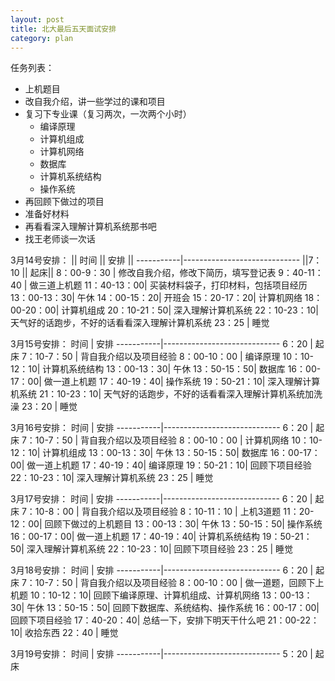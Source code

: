 ```yaml
---
layout: post
title: 北大最后五天面试安排
category: plan
---
```


任务列表：

- 上机题目
- 改自我介绍，讲一些学过的课和项目
- 复习下专业课（复习两次，一次两个小时）
	- 编译原理
	- 计算机组成
	- 计算机网络
	- 数据库
	- 计算机系统结构
	- 操作系统
- 再回顾下做过的项目
- 准备好材料
- 再看看深入理解计算机系统那书吧
- 找王老师谈一次话

3月14号安排：
||   时间     ||       安排              ||
-----------|-----------------------------
||7：10        || 起床||
8：00-9：30  | 修改自我介绍，修改下简历，填写登记表
9：40-11：40 | 做三道上机题
11：40-13：00| 买装材料袋子，打印材料，包括项目经历
13：00-13：30| 午休
14：00-15：20| 开班会
15：20-17：20| 计算机网络
18：00-20：00| 计算机组成
20：10-21：50| 深入理解计算机系统
22：10-23：10| 天气好的话跑步，不好的话看看深入理解计算机系统
23：25       | 睡觉

3月15号安排：
   时间     |       安排
-----------|-----------------------------
6：20        | 起床
7：10-7：50  | 背自我介绍以及项目经验
8：00-10：00 | 编译原理
10：10-12：10| 计算机系统结构
13：00-13：30| 午休
13：50-15：50| 数据库
16：00-17：00| 做一道上机题
17：40-19：40| 操作系统
19：50-21：10| 深入理解计算机系统
21：10-23：10| 天气好的话跑步，不好的话看看深入理解计算机系统加洗澡
23：20       | 睡觉

3月16号安排：
   时间     |       安排
-----------|-----------------------------
6：20        | 起床
7：10-7：50  | 背自我介绍以及项目经验
8：00-10：00 | 计算机网络
10：10-12：10| 计算机组成
13：00-13：30| 午休
13：50-15：50| 数据库
16：00-17：00| 做一道上机题
17：40-19：40| 编译原理
19：50-21：10| 回顾下项目经验
22：10-23：10| 深入理解计算机系统
23：25       | 睡觉

3月17号安排：
   时间     |       安排
-----------|-----------------------------
6：20        | 起床
7：10-8：00  | 背自我介绍以及项目经验
8：10-11：10 | 上机3道题
11：20-12：00| 回顾下做过的上机题目
13：00-13：30| 午休
13：50-15：50| 操作系统
16：00-17：00| 做一道上机题
17：40-19：40| 计算机系统结构
19：50-21：50| 深入理解计算机系统
22：10-23：10| 回顾下项目经验
23：25       | 睡觉

3月18号安排：
   时间     |       安排
-----------|-----------------------------
6：20        | 起床
7：10-7：50  | 背自我介绍以及项目经验
8：00-10：00 | 做一道题，回顾下上机题
10：10-12：10| 回顾下编译原理、计算机组成、计算机网络
13：00-13：30| 午休
13：50-15：50| 回顾下数据库、系统结构、操作系统
16：00-17：00| 回顾下项目经验
17：40-20：40| 总结一下，安排下明天干什么吧
21：00-22：10| 收拾东西
22：40       | 睡觉

3月19号安排：
   时间     |       安排
-----------|-----------------------------
5：20        | 起床






